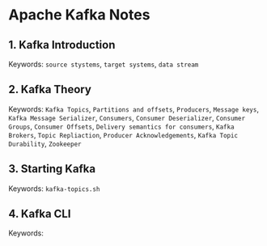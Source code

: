 # Apache Kafka Notes

## 1. Kafka Introduction
Keywords: `source stystems`, `target systems`, `data stream` 

## 2. Kafka Theory
Keywords: `Kafka Topics`, `Partitions and offsets`, `Producers`, `Message keys`, `Kafka Message Serializer`, `Consumers`, `Consumer Deserializer`, `Consumer Groups`, `Consumer Offsets`, `Delivery semantics for consumers`, `Kafka Brokers`, `Topic Repliaction`, `Producer Acknowledgements`, `Kafka Topic Durability`, `Zookeeper`

## 3. Starting Kafka
Keywords: `kafka-topics.sh`

## 4. Kafka CLI
Keywords: 
























